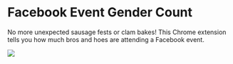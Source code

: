Facebook Event Gender Count
===========================
No more unexpected sausage fests or clam bakes! This Chrome extension tells you how much bros and hoes are attending a Facebook event.

![](http://experiments.bonnevoy.com/wiener/screenshot.png)
